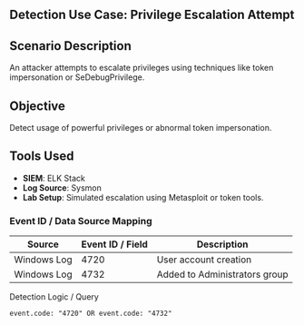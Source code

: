 ## Detection Use Case: Privilege Escalation Attempt

## Scenario Description
An attacker attempts to escalate privileges using techniques like token impersonation or SeDebugPrivilege.

## Objective
Detect usage of powerful privileges or abnormal token impersonation.

## Tools Used
- **SIEM**: ELK Stack
- **Log Source**: Sysmon
- **Lab Setup**: Simulated escalation using Metasploit or token tools.

### Event ID / Data Source Mapping
|Source	    |Event ID / Field|	Description                |
|-----------|----------------|-----------------------------|
|Windows Log|	      4720	   |User account creation        |
|Windows Log|       4732     |Added to Administrators group|

Detection Logic / Query
```dsl
event.code: "4720" OR event.code: "4732"
```
